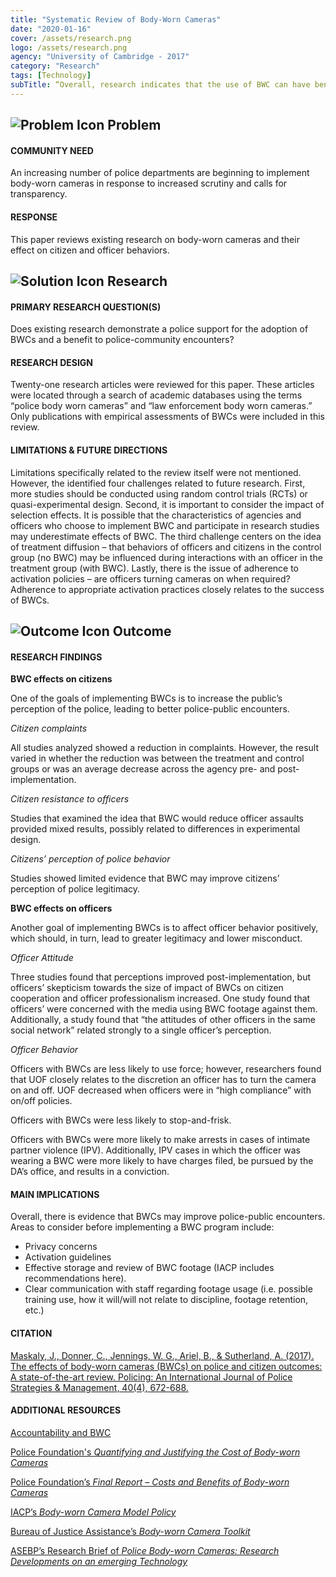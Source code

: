 ```yaml
---
title: "Systematic Review of Body-Worn Cameras"
date: "2020-01-16"
cover: /assets/research.png
logo: /assets/research.png
agency: "University of Cambridge - 2017"
category: "Research"
tags: [Technology]
subTitle: “Overall, research indicates that the use of BWC can have benefits for police-community encounters.”
---
```


## ![Problem Icon](https://github.com/google/material-design-icons/raw/master/alert/1x_web/ic_error_outline_black_48dp.png "Problem") Problem

#### COMMUNITY NEED

An increasing number of police departments are beginning to implement body-worn cameras in response to increased scrutiny and calls for transparency.

#### RESPONSE

This paper reviews existing research on body-worn cameras and their effect on citizen and officer behaviors.

## ![Solution Icon](https://github.com/google/material-design-icons/raw/master/action/1x_web/ic_lightbulb_outline_black_48dp.png "Solution") Research

#### PRIMARY RESEARCH QUESTION(S)

Does existing research demonstrate a police support for the adoption of BWCs and a benefit to police-community encounters?

#### RESEARCH DESIGN

Twenty-one research articles were reviewed for this paper. These articles were located through a search of academic databases using the terms “police body worn cameras” and “law enforcement body worn cameras.” Only publications with empirical assessments of BWCs were included in this review.

#### LIMITATIONS & FUTURE DIRECTIONS

Limitations specifically related to the review itself were not mentioned. However, the identified four challenges related to future research. First, more studies should be conducted using random control trials (RCTs) or quasi-experimental design. Second, it is important to consider the impact of selection effects. It is possible that the characteristics of agencies and officers who choose to implement BWC and participate in research studies may underestimate effects of BWC. The third challenge centers on the idea of treatment diffusion – that behaviors of officers and citizens in the control group (no BWC) may be influenced during interactions with an officer in the treatment group (with BWC). Lastly, there is the issue of adherence to activation policies – are officers turning cameras on when required? Adherence to appropriate activation practices closely relates to the success of BWCs.

## ![Outcome Icon](https://github.com/google/material-design-icons/raw/master/action/1x_web/ic_view_list_black_48dp.png "Outcome") Outcome

#### RESEARCH FINDINGS

**BWC effects on citizens**

One of the goals of implementing BWCs is to increase the public’s perception of the police, leading to better police-public encounters.

*Citizen complaints*

All studies analyzed showed a reduction in complaints. However, the result varied in whether the reduction was between the treatment and control groups or was an average decrease across the agency pre- and post-implementation. 

*Citizen resistance to officers*

Studies that examined the idea that BWC would reduce officer assaults provided mixed results, possibly related to differences in experimental design. 

*Citizens’ perception of police behavior*

Studies showed limited evidence that BWC may improve citizens’ perception of police legitimacy. 

**BWC effects on officers**

Another goal of implementing BWCs is to affect officer behavior positively, which should, in turn, lead to greater legitimacy and lower misconduct.

*Officer Attitude*

Three studies found that perceptions improved post-implementation, but officers’ skepticism towards the size of impact of BWCs on citizen cooperation and officer professionalism increased. One study found that officers’ were concerned with the media using BWC footage against them. Additionally, a study found that “the attitudes of other officers in the same social network” related strongly to a single officer’s perception. 

*Officer Behavior*

Officers with BWCs are less likely to use force; however, researchers found that UOF closely relates to the discretion an officer has to turn the camera on and off. UOF decreased when officers were in “high compliance” with on/off policies. 

Officers with BWCs were less likely to stop-and-frisk. 

Officers with BWCs were more likely to make arrests in cases of intimate partner violence (IPV). Additionally, IPV cases in which the officer was wearing a BWC were more likely to have charges filed, be pursued by the DA’s office, and results in a conviction.

#### MAIN IMPLICATIONS

Overall, there is evidence that BWCs may improve police-public encounters. Areas to consider before implementing a BWC program include:
- Privacy concerns
- Activation guidelines
- Effective storage and review of BWC footage (IACP includes recommendations here).
- Clear communication with staff regarding footage usage (i.e. possible training use, how it will/will not relate to discipline, footage retention, etc.) 

#### CITATION

[Maskaly, J., Donner, C., Jennings, W. G., Ariel, B., & Sutherland, A. (2017). The effects of body-worn cameras (BWCs) on police and citizen outcomes: A state-of-the-art review. Policing: An International Journal of Police Strategies & Management, 40(4), 672-688.](https://www.researchgate.net/profile/Barak_Ariel/publication/317576775_The_effects_of_body-worn_cameras_BWCs_on_police_and_citizen_outcomes_A_state-of-the-art_review/links/5b8cf8da299bf1d5a73a3c93/The-effects-of-body-worn-cameras-BWCs-on-police-and-citizen-outcomes-A-state-of-the-art-review.pdf)

#### ADDITIONAL RESOURCES

[Accountability and BWC](content/posts/2018-01-01--Accountability-and-BWC/index.md)

[Police Foundation's *Quantifying and Justifying the Cost of Body-worn Cameras*](https://www.policefoundation.org/quantifying-justifying-cost-of-body-worn-cameras/)

[Police Foundation’s *Final Report – Costs and Benefits of Body-worn Cameras*]( https://www.policeforum.org/assets/BWCCostBenefit.pdf)

[IACP’s *Body-worn Camera Model Policy*](https://www.theiacp.org/sites/default/files/all/b/BodyWornCamerasPolicy.pdf)

[Bureau of Justice Assistance’s *Body-worn Camera Toolkit*](https://bja.ojp.gov/sites/g/files/xyckuh186/files/bwc/index.html)

[ASEBP’s Research Brief of *Police Body-worn Cameras: Research Developments on an emerging Technology*](https://www.americansebp.org/police-body-worn-cameras-research-developments-on-an-emerging-technology/)
